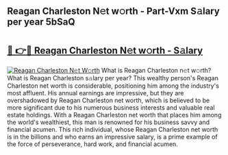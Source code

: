 ## Reagan Charleston N𝚎t w𝚘rth - Part-Vxm S𝚊lary per year 5bSaQ

# <h2><a href="http://gc2tzr5.nevu.top/?p=Reagan+Charleston">🔗 👉🔴 Reagan Charleston N𝚎t w𝚘rth - S𝚊lary</a></h2>

[![Reagan Charleston N𝚎t W𝚘rth](https://i.imgur.com/Oavwk0R.jpeg)](http://gc2tzr5.nevu.top/?p=Reagan+Charleston)
What is Reagan Charleston n𝚎t w𝚘rth? What is Reagan Charleston s𝚊lary per year?
This wealthy person's Reagan Charleston net worth is considerable, positioning him among the industry's most affluent. His annual earnings are impressive, but they are overshadowed by Reagan Charleston net worth, which is believed to be more significant due to his numerous business interests and valuable real estate holdings. With a Reagan Charleston net worth that places him among the world's wealthiest, this man is renowned for his business savvy and financial acumen. This rich individual, whose Reagan Charleston net worth is in the billions and who earns an impressive salary, is a prime example of the force of perseverance, hard work, and financial acumen.
